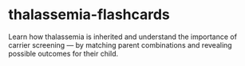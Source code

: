 # thalassemia-flashcards
Learn how thalassemia is inherited and understand the importance of carrier screening — by matching parent combinations and revealing possible outcomes for their child.
